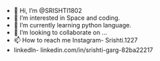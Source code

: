- 👋 Hi, I’m @SRISHTI1802
- 👀 I’m interested in Space and coding.
- 🌱 I’m currently learning python language.
- 💞️ I’m looking to collaborate on ...
- 📫 How to reach me Instagram- Srishti.1227
- linkedln- linkedin.com/in/srishti-garg-82ba22217

<!---
SRISHTI1802/SRISHTI1802 is a ✨ special ✨ repository because its `README.md` (this file) appears on your GitHub profile.
You can click the Preview link to take a look at your changes.
--->
